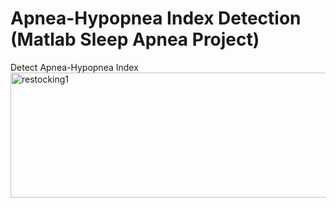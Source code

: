 Apnea-Hypopnea Index Detection (Matlab Sleep Apnea Project)
===

Detect Apnea-Hypopnea Index
<IMG SRC="https://dl.dropboxusercontent.com/u/24447938/frontend.jpg" ALT="restocking1" WIDTH=650 HEIGHT=200>